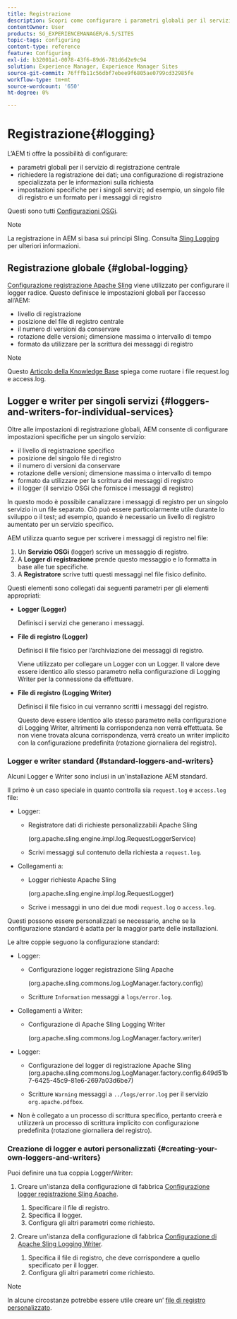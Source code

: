 ```yaml
---
title: Registrazione
description: Scopri come configurare i parametri globali per il servizio di registrazione centrale, le impostazioni specifiche per i singoli servizi o come richiedere la registrazione dei dati.
contentOwner: User
products: SG_EXPERIENCEMANAGER/6.5/SITES
topic-tags: configuring
content-type: reference
feature: Configuring
exl-id: b32001a1-0078-43f6-89d6-781d6d2e9c94
solution: Experience Manager, Experience Manager Sites
source-git-commit: 76fffb11c56dbf7ebee9f6805ae0799cd32985fe
workflow-type: tm+mt
source-wordcount: '650'
ht-degree: 0%

---
```


# Registrazione{#logging}

L’AEM ti offre la possibilità di configurare:

* parametri globali per il servizio di registrazione centrale
* richiedere la registrazione dei dati; una configurazione di registrazione specializzata per le informazioni sulla richiesta
* impostazioni specifiche per i singoli servizi; ad esempio, un singolo file di registro e un formato per i messaggi di registro

Questi sono tutti [Configurazioni OSGi](/help/sites-deploying/configuring-osgi.md).

>[!NOTE]
>
>La registrazione in AEM si basa sui principi Sling. Consulta [Sling Logging](https://sling.apache.org/site/logging.html) per ulteriori informazioni.

## Registrazione globale {#global-logging}

[Configurazione registrazione Apache Sling](/help/sites-deploying/osgi-configuration-settings.md) viene utilizzato per configurare il logger radice. Questo definisce le impostazioni globali per l’accesso all’AEM:

* livello di registrazione
* posizione del file di registro centrale
* il numero di versioni da conservare
* rotazione delle versioni; dimensione massima o intervallo di tempo
* formato da utilizzare per la scrittura dei messaggi di registro

>[!NOTE]
>
>Questo [Articolo della Knowledge Base](https://helpx.adobe.com/experience-manager/kb/HowToRotateRequestAndAccessLog.html) spiega come ruotare i file request.log e access.log.

## Logger e writer per singoli servizi {#loggers-and-writers-for-individual-services}

Oltre alle impostazioni di registrazione globali, AEM consente di configurare impostazioni specifiche per un singolo servizio:

* il livello di registrazione specifico
* posizione del singolo file di registro
* il numero di versioni da conservare
* rotazione delle versioni; dimensione massima o intervallo di tempo
* formato da utilizzare per la scrittura dei messaggi di registro
* il logger (il servizio OSGi che fornisce i messaggi di registro)

In questo modo è possibile canalizzare i messaggi di registro per un singolo servizio in un file separato. Ciò può essere particolarmente utile durante lo sviluppo o il test; ad esempio, quando è necessario un livello di registro aumentato per un servizio specifico.

AEM utilizza quanto segue per scrivere i messaggi di registro nel file:

1. Un **Servizio OSGi** (logger) scrive un messaggio di registro.
1. A **Logger di registrazione** prende questo messaggio e lo formatta in base alle tue specifiche.
1. A **Registratore** scrive tutti questi messaggi nel file fisico definito.

Questi elementi sono collegati dai seguenti parametri per gli elementi appropriati:

* **Logger (Logger)**

  Definisci i servizi che generano i messaggi.

* **File di registro (Logger)**

  Definisci il file fisico per l’archiviazione dei messaggi di registro.

  Viene utilizzato per collegare un Logger con un Logger. Il valore deve essere identico allo stesso parametro nella configurazione di Logging Writer per la connessione da effettuare.

* **File di registro (Logging Writer)**

  Definisci il file fisico in cui verranno scritti i messaggi del registro.

  Questo deve essere identico allo stesso parametro nella configurazione di Logging Writer, altrimenti la corrispondenza non verrà effettuata. Se non viene trovata alcuna corrispondenza, verrà creato un writer implicito con la configurazione predefinita (rotazione giornaliera del registro).

### Logger e writer standard {#standard-loggers-and-writers}

Alcuni Logger e Writer sono inclusi in un&#39;installazione AEM standard.

Il primo è un caso speciale in quanto controlla sia `request.log` e `access.log` file:

* Logger:

   * Registratore dati di richieste personalizzabili Apache Sling

     (org.apache.sling.engine.impl.log.RequestLoggerService)

   * Scrivi messaggi sul contenuto della richiesta a `request.log`.

* Collegamenti a:

   * Logger richieste Apache Sling

     (org.apache.sling.engine.impl.log.RequestLogger)

   * Scrive i messaggi in uno dei due modi `request.log` o `access.log`.

Questi possono essere personalizzati se necessario, anche se la configurazione standard è adatta per la maggior parte delle installazioni.

Le altre coppie seguono la configurazione standard:

* Logger:

   * Configurazione logger registrazione Sling Apache

     (org.apache.sling.commons.log.LogManager.factory.config)

   * Scritture `Information` messaggi a `logs/error.log`.

* Collegamenti a Writer:

   * Configurazione di Apache Sling Logging Writer

     (org.apache.sling.commons.log.LogManager.factory.writer)

* Logger:

   * Configurazione del logger di registrazione Apache Sling (org.apache.sling.commons.log.LogManager.factory.config.649d51b7-6425-45c9-81e6-2697a03d6be7)

   * Scritture `Warning` messaggi a `../logs/error.log` per il servizio `org.apache.pdfbox`.

* Non è collegato a un processo di scrittura specifico, pertanto creerà e utilizzerà un processo di scrittura implicito con configurazione predefinita (rotazione giornaliera del registro).

### Creazione di logger e autori personalizzati {#creating-your-own-loggers-and-writers}

Puoi definire una tua coppia Logger/Writer:

1. Creare un&#39;istanza della configurazione di fabbrica [Configurazione logger registrazione Sling Apache](/help/sites-deploying/osgi-configuration-settings.md).

   1. Specificare il file di registro.
   1. Specifica il logger.
   1. Configura gli altri parametri come richiesto.

1. Creare un&#39;istanza della configurazione di fabbrica [Configurazione di Apache Sling Logging Writer](/help/sites-deploying/osgi-configuration-settings.md).

   1. Specifica il file di registro, che deve corrispondere a quello specificato per il logger.
   1. Configura gli altri parametri come richiesto.

>[!NOTE]
>
>In alcune circostanze potrebbe essere utile creare un’ [file di registro personalizzato](/help/sites-deploying/monitoring-and-maintaining.md#create-a-custom-log-file).
